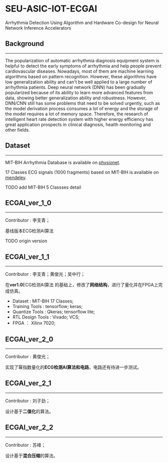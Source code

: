 # SEU-ASIC-IOT-ECGAI
Arrhythmia Detection Using Algorithm and Hardware Co-design for Neural Network Inference Accelerators


## Background
---
The popularization of automatic arrhythmia diagnosis equipment system is helpful to detect the early symptoms of arrhythmia and help people prevent cardiovascular diseases. Nowadays, most of them are machine learning algorithms based on pattern recognition. However, these algorithms have low generalization ability and can't be well applied to a large number of arrhythmia patients. Deep neural network (DNN) has been gradually popularized because of its ability to learn more advanced features from data, showing better generalization ability and robustness. However, DNN/CNN still has some problems that need to be solved urgently, such as the model derivation process consumes a lot of energy and the storage of the model requires a lot of memory space. Therefore, the research of intelligent heart rate detection system with higher energy efficiency has great application prospects in clinical diagnosis, health monitoring and other fields.

## Dataset
---
MIT-BIH Arrhythmia Database is available on [physionet](https://www.physionet.org/content/mitdb/1.0.0/).

17 Classes ECG signals (1000 fragments) based on MIT-BIH is available on [mendeley](https://data.mendeley.com/datasets/7dybx7wyfn/3).

TODO add MIT-BIH 5 Classses detail

## ECGAI_ver_1_0
---
Contributor : 李支青；

基线版本ECG检测AI算法

TODO origin version

## ECGAI_ver_1_1
---
Contributor : 李支青；黄俊光；吴中行；

在**ver1.0**ECG检测AI算法 的基础上，修改了**网络结构**，进行了量化并在FPGA上完成仿真。

* Dataset : MIT-BIH 17 Classes;
* Training Tools : tensorflow; keras;
* Quantize Tools : Qkeras; tensorflow lite;
* RTL Design Tools : Vivado; VCS;
* FPGA ： Xilinx 7020;

## ECGAI_ver_2_0
---
Contributor : 黄俊光；

实现了幂指数量化的**ECG检测AI算法和电路**，电路还有待进一步测试。

## ECGAI_ver_2_1
---
Contributor : 刘子劲；

设计基于**二值化**的算法。

## ECGAI_ver_2_2
---
Contributor : 苏峰；

设计基于**混合压缩**的算法。